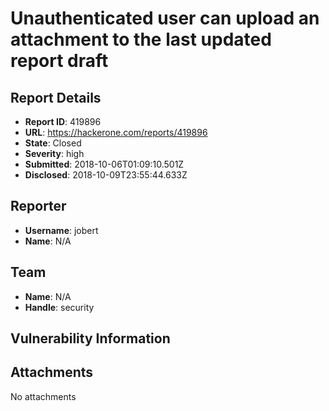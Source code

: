 # Unauthenticated user can upload an attachment to the last updated report draft

## Report Details
- **Report ID**: 419896
- **URL**: https://hackerone.com/reports/419896
- **State**: Closed
- **Severity**: high
- **Submitted**: 2018-10-06T01:09:10.501Z
- **Disclosed**: 2018-10-09T23:55:44.633Z

## Reporter
- **Username**: jobert
- **Name**: N/A

## Team
- **Name**: N/A
- **Handle**: security

## Vulnerability Information


## Attachments
No attachments
